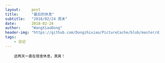 ```yaml
---
layout:     post
title:      "最后的休息"
subtitle:   "2018/02/24 周末"
date:       2018-02-24
author:     "WangXiaoDong"
header-img: "https://github.com/Dongzhixiao/PictureCache/blob/master/diaryPic/20180224.jpg?raw=true"
tags:
    - 日记
---
```


```
    这两天一直在宿舍休息，真爽！
```

